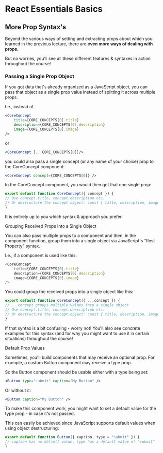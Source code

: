 # React Essentials Basics

## More Prop Syntax's

Beyond the various ways of setting and extracting props about which you learned in the previous lecture, there are **even more ways of dealing with props**.

But no worries, you'll see all these different features & syntaxes in action throughout the course!

### Passing a Single Prop Object

If you got data that's already organized as a JavaScript object, you can pass that object as a single prop value instead of splitting it across multiple props.

I.e., instead of

```jsx
<CoreConcept
    title={CORE_CONCEPTS[0].title}
    description={CORE_CONCEPTS[0].description}  
    image={CORE_CONCEPTS[0].image} 
/>
```

or

```jsx
<CoreConcept {...CORE_CONCEPTS[0]}/>
```

you could also pass a single concept (or any name of your choice) prop to the CoreConcept component:

```jsx
<CoreConcept concept={CORE_CONCEPTS[0]} />
```
In the CoreConcept component, you would then get that one single prop:

```javascript
export default function CoreConcept({ concept }) {
// Use concept.title, concept.description etc.
// Or destructure the concept object: const { title, description, image } = concept;
}
```

It is entirely up to you which syntax & approach you prefer.

Grouping Received Props Into a Single Object

You can also pass multiple props to a component and then, in the component function, group them into a single object via JavaScript's "Rest Property" syntax.

I.e., if a component is used like this:

```javascript
<CoreConcept
    title={CORE_CONCEPTS[0].title}
    description={CORE_CONCEPTS[0].description}  
    image={CORE_CONCEPTS[0].image} 
/>
```
You could group the received props into a single object like this:

```javascript
export default function CoreConcept({ ...concept }) {
// ...concept groups multiple values into a single object
// Use concept.title, concept.description etc.
// Or destructure the concept object: const { title, description, image } = concept;
}
```

If that syntax is a bit confusing - worry not! You'll also see concrete examples for this syntax (and for why you might want to use it in certain situations) throughout the course!

Default Prop Values

Sometimes, you'll build components that may receive an optional prop. For example, a custom Button component may receive a type prop.

So the Button component should be usable either with a type being set:

```jsx
<Button type="submit" caption="My Button" />
```

Or without it:

```jsx
<Button caption="My Button" />
```

To make this component work, you might want to set a default value for the type prop - in case it's not passed.

This can easily be achieved since JavaScript supports default values when using object destructuring:

```javascript
export default function Button({ caption, type = "submit" }) {
// caption has no default value, type has a default value of "submit"
}
```
